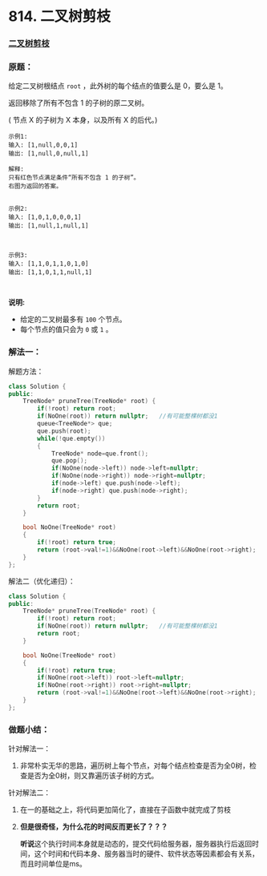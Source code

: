 # 814. 二叉树剪枝

### [二叉树剪枝](https://leetcode-cn.com/problems/binary-tree-pruning/)

### 原题：

给定二叉树根结点 `root` ，此外树的每个结点的值要么是 0，要么是 1。

返回移除了所有不包含 1 的子树的原二叉树。

( 节点 X 的子树为 X 本身，以及所有 X 的后代。)

```
示例1:
输入: [1,null,0,0,1]
输出: [1,null,0,null,1]

解释: 
只有红色节点满足条件“所有不包含 1 的子树”。
右图为返回的答案。


```

```
示例2:
输入: [1,0,1,0,0,0,1]
输出: [1,null,1,null,1]



```

```
示例3:
输入: [1,1,0,1,1,0,1,0]
输出: [1,1,0,1,1,null,1]



```

**说明:**

* 给定的二叉树最多有 `100` 个节点。
* 每个节点的值只会为 `0` 或 `1` 。

### 解法一：

解题方法：

```cpp
class Solution {
public:
    TreeNode* pruneTree(TreeNode* root) {
        if(!root) return root;
        if(NoOne(root)) return nullptr;   //有可能整棵树都没1
        queue<TreeNode*> que;
        que.push(root);
        while(!que.empty())
        {
            TreeNode* node=que.front();
            que.pop();
            if(NoOne(node->left)) node->left=nullptr;
            if(NoOne(node->right)) node->right=nullptr;
            if(node->left) que.push(node->left);
            if(node->right) que.push(node->right);
        }
        return root;
    }

    bool NoOne(TreeNode* root)
    {
        if(!root) return true;
        return (root->val!=1)&&NoOne(root->left)&&NoOne(root->right);
    }
};
```

解法二（优化递归）：

```cpp
class Solution {
public:
    TreeNode* pruneTree(TreeNode* root) {
        if(!root) return root;
        if(NoOne(root)) return nullptr;   //有可能整棵树都没1
        return root;
    }

    bool NoOne(TreeNode* root)
    {
        if(!root) return true;
        if(NoOne(root->left)) root->left=nullptr;
        if(NoOne(root->right)) root->right=nullptr;
        return (root->val!=1)&&NoOne(root->left)&&NoOne(root->right);
    }
};
```

### 做题小结：

针对解法一：

1. 非常朴实无华的思路，遍历树上每个节点，对每个结点检查是否为全0树，检查是否为全0树，则又靠遍历该子树的方式。

针对解法二：

1. 在一的基础之上，将代码更加简化了，直接在子函数中就完成了剪枝
2.  **但是很奇怪，为什么花的时间反而更长了？？？**

    **听说**这个执行时间本身就是动态的，提交代码给服务器，服务器执行后返回时间，这个时间和代码本身、服务器当时的硬件、软件状态等因素都会有关系，而且时间单位是ms。
